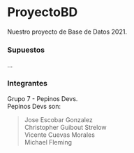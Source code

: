 # ProyectoBD
Nuestro proyecto de Base de Datos 2021.

### Supuestos
...

### Integrantes
Grupo 7 - Pepinos Devs.  
Pepinos Devs son:
>Jose Escobar Gonzalez  
>Christopher Guibout Strelow  
>Vicente Cuevas Morales  
>Michael Fleming  
